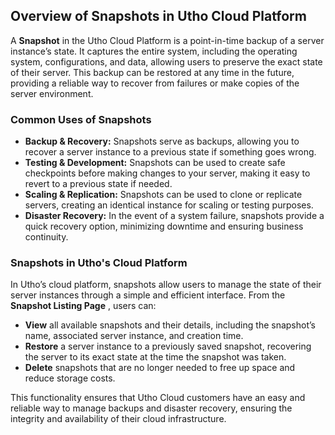 ## **Overview of Snapshots in Utho Cloud Platform**

A **Snapshot** in the Utho Cloud Platform is a point-in-time backup of a server instance’s state. It captures the entire system, including the operating system, configurations, and data, allowing users to preserve the exact state of their server. This backup can be restored at any time in the future, providing a reliable way to recover from failures or make copies of the server environment.

### **Common Uses of Snapshots**

* **Backup & Recovery:** Snapshots serve as backups, allowing you to recover a server instance to a previous state if something goes wrong.
* **Testing & Development:** Snapshots can be used to create safe checkpoints before making changes to your server, making it easy to revert to a previous state if needed.
* **Scaling & Replication:** Snapshots can be used to clone or replicate servers, creating an identical instance for scaling or testing purposes.
* **Disaster Recovery:** In the event of a system failure, snapshots provide a quick recovery option, minimizing downtime and ensuring business continuity.

### **Snapshots in Utho's Cloud Platform**

In Utho’s cloud platform, snapshots allow users to manage the state of their server instances through a simple and efficient interface. From the  **Snapshot Listing Page** , users can:

* **View** all available snapshots and their details, including the snapshot’s name, associated server instance, and creation time.
* **Restore** a server instance to a previously saved snapshot, recovering the server to its exact state at the time the snapshot was taken.
* **Delete** snapshots that are no longer needed to free up space and reduce storage costs.

This functionality ensures that Utho Cloud customers have an easy and reliable way to manage backups and disaster recovery, ensuring the integrity and availability of their cloud infrastructure.
